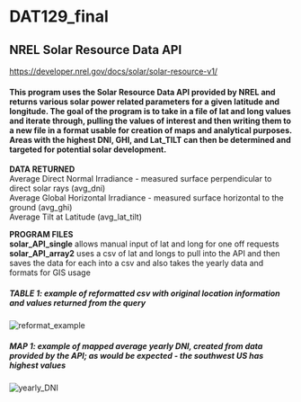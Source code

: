 # DAT129_final
## NREL Solar Resource Data API
https://developer.nrel.gov/docs/solar/solar-resource-v1/

#### This program uses the Solar Resource Data API provided by NREL and returns various solar power related parameters for a given latitude and longitude. The goal of the program is to take in a file of lat and long values and iterate through, pulling the values of interest and then writing them to a new file in a format usable for creation of maps and analytical purposes.  Areas with the highest DNI, GHI, and Lat_TILT can then be determined and targeted for potential solar development.

**DATA RETURNED**  
Average Direct Normal Irradiance - measured surface perpendicular to direct solar rays (avg_dni)  
Average Global Horizontal Irradiance - measured surface horizontal to the ground (avg_ghi)  
Average Tilt at Latitude (avg_lat_tilt)

  
**PROGRAM FILES**  
**solar_API_single** allows manual input of lat and long for one off requests  
**solar_API_array2** uses a csv of lat and longs to pull into the API and then saves the data for each into a csv and also takes the yearly data and formats for GIS usage  

  
##### TABLE 1: example of reformatted csv with original location information and values returned from the query  

![reformat_example](https://user-images.githubusercontent.com/71047291/117088832-9c230980-ad21-11eb-98af-ec44e9b80c01.jpg)  


##### MAP 1:  example of mapped average yearly DNI, created from data provided by the API; as would be expected - the southwest US has highest values  

![yearly_DNI](https://user-images.githubusercontent.com/71047291/117088700-39ca0900-ad21-11eb-9e2d-aced4d6a4b31.jpg)  
